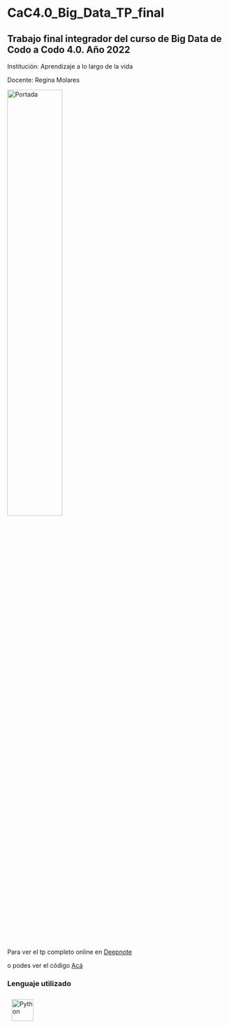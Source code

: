 # CaC4.0_Big_Data_TP_final



## Trabajo final integrador del curso de Big Data de Codo a Codo 4.0. Año 2022  
  

Institución: Aprendizaje a lo largo de la vida  
  

Docente: Regina Molares  
  

<img src="https://github.com/MSoledadGarcia/CaC4.0_Big_Data_TP_integrador/blob/main/img/portada.png" alt="Portada" width="50%">

  

Para ver el tp completo online en [Deepnote](https://deepnote.com/@big-data-2f42/TP-Final-Integrador-Garcia-Ortiz-Ma-Soledad-d69211b5-c9d6-48c9-9bbc-cd5372e9b622)  
  

o podes ver el código [Acá](https://github.com/MSoledadGarcia/CaC4.0_Big_Data_TP_integrador/blob/main/TP%20integrador.ipynb) 
  



### Lenguaje utilizado  
<div align="left">  
<a href="https://www.python.org/" target="_blank"><img style="margin: 10px" src="https://profilinator.rishav.dev/skills-assets/python-original.svg" alt="Python" height="50" /></a>  
</div>  

